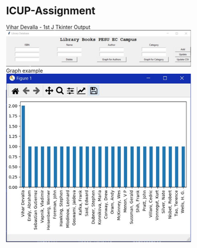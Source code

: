 # ICUP-Assignment
 Vihar Devalla - 1st J
 Tkinter Output
![alt text](tkinter.JPG)
Graph example<br>
![alt text](Graph1.JPG)

